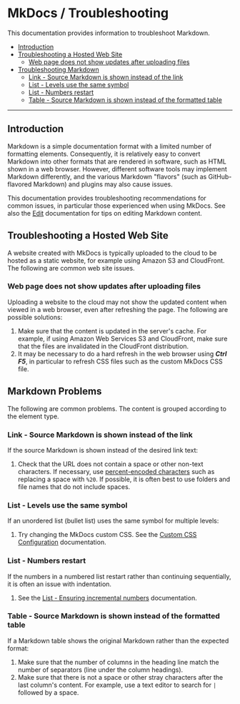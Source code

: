# MkDocs / Troubleshooting #

This documentation provides information to troubleshoot Markdown.

*   [Introduction](#introduction)
*   [Troubleshooting a Hosted Web Site](#troubleshooting-a-hosted-web-site)
    +   [Web page does not show updates after uploading files](#web-page-does-not-show-updates-after-uploading-files)
*   [Troubleshooting Markdown](#troubleshooting-markdown)
    +   [Link - Source Markdown is shown instead of the link](#link-source-markdown-is-shown-instead-of-the-link)
    +   [List - Levels use the same symbol](#list-levels-use-the-same-symbol)
    +   [List - Numbers restart](#list-numbers-restart)
    +   [Table - Source Markdown is shown instead of the formatted table](#table-source-markdown-is-shown-instead-of-the-formatted-table)

-----------------

## Introduction ##

Markdown is a simple documentation format with a limited number of formatting elements.
Consequently, it is relatively easy to convert Markdown into other formats that
are rendered in software, such as HTML shown in a web browser.
However, different software tools may implement Markdown differently,
and the various Markdown "flavors" (such as GitHub-flavored Markdown) and plugins may also cause issues.

This documentation provides troubleshooting recommendations for common issues,
in particular those experienced when using MkDocs.
See also the [Edit](edit.md) documentation for tips on editing Markdown content.

## Troubleshooting a Hosted Web Site ##

A website created with MkDocs is typically uploaded to the cloud to be hosted as a static website,
for example using Amazon S3 and CloudFront.
The following are common web site issues.

### Web page does not show updates after uploading files ###

Uploading a website to the cloud may not show the updated content when viewed in a web browser,
even after refreshing the page.  The following are possible solutions:

1.  Make sure that the content is updated in the server's cache.
    For example, if using Amazon Web Services S3 and CloudFront,
    make sure that the files are invalidated in the CloudFront distribution.
2.  It may be necessary to do a hard refresh in the web browser using ***Ctrl F5***,
    in particular to refresh CSS files such as the custom MkDocs CSS file.

## Markdown Problems ##

The following are common problems.
The content is grouped according to the element type.

### Link - Source Markdown is shown instead of the link ###

If the source Markdown is shown instead of the desired link text:

1.  Check that the URL does not contain a space or other non-text characters.
    If necessary, use
    [percent-encoded characters](https://en.wikipedia.org/wiki/Percent-encoding)
    such as replacing a space with `%20`.
    If possible, it is often best to use folders and file names that do not include spaces.

### List - Levels use the same symbol ###

If an unordered list (bullet list) uses the same symbol for multiple levels:

1.  Try changing the MkDocs custom CSS.
    See the [Custom CSS Configuration](edit.md#custom-css-configuration) documentation.

### List - Numbers restart ###

If the numbers in a numbered list restart rather than continuing sequentially,
it is often an issue with indentation.

1.  See the [List - Ensuring incremental numbers](edit.md#list-ensuring-incremental-numbers) documentation.

### Table - Source Markdown is shown instead of the formatted table ###

If a Markdown table shows the original Markdown rather than the expected format:

1.  Make sure that the number of columns in the heading line match the number of separators (line under the column headings).
2.  Make sure that there is not a space or other stray characters after the last column's content.
    For example, use a text editor to search for `|` followed by a space.
